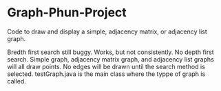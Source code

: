 # Graph-Phun-Project
Code to draw and display a simple, adjacency matrix, or adjacency list graph.

Bredth first search still buggy. Works, but not consistently. No depth first search.
Simple graph, adjacency matrix graph, and adjacency list graphs will all draw points.
No edges will be drawn until the search method is selected.
testGraph.java is the main class where the typpe of graph is called. 
